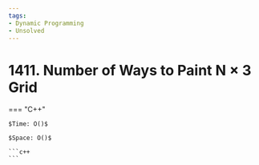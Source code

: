 ```yaml
---
tags:
- Dynamic Programming
- Unsolved
---
```



# 1411. Number of Ways to Paint N × 3 Grid

=== "C++"

    $Time: O()$

    $Space: O()$

    ```c++
    ```